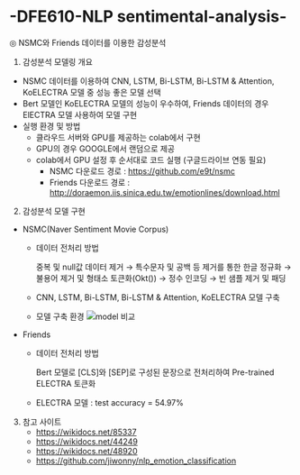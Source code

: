 # -DFE610-NLP sentimental-analysis-
◎ NSMC와 Friends 데이터를 이용한 감성분석

1. 감성분석 모델링 개요
  - NSMC 데이터를 이용하여 CNN, LSTM, Bi-LSTM, Bi-LSTM & Attention, KoELECTRA 모델 중 성능 좋은 모델 선택
  - Bert 모델인 KoELECTRA 모델의 성능이 우수하여, Friends 데이터의 경우 ElECTRA 모델 사용하여 모델 구현
  - 실행 환경 및 방법
    - 클라우드 서버와 GPU를 제공하는 colab에서 구현
    - GPU의 경우 GOOGLE에서 랜덤으로 제공
    - colab에서 GPU 설정 후 순서대로 코드 실행 (구글드라이브 연동 필요)
      - NSMC 다운로드 경로 : https://github.com/e9t/nsmc
      - Friends 다운로드 경로 : http://doraemon.iis.sinica.edu.tw/emotionlines/download.html
   
   
2. 감성분석 모델 구현
  - NSMC(Naver Sentiment Movie Corpus)
    - 데이터 전처리 방법
      
      중복 및 null값 데이터 제거 → 특수문자 및 공백 등 제거를 통한 한글 정규화 → 불용어 제거 및 형태소 토큰화(Okt()) → 정수 인코딩 → 빈 샘플 제거 및 패딩
    
    - CNN, LSTM, Bi-LSTM, Bi-LSTM & Attention, KoELECTRA 모델 구축
    - 모델 구축 환경
![model 비교](https://user-images.githubusercontent.com/73410906/103128258-f5c25a00-46d7-11eb-88b7-f41408b5fe82.jpg)

    
    
  - Friends
    - 데이터 전처리 방법
    
      Bert 모델로 [CLS]와 [SEP]로 구성된 문장으로 전처리하여 Pre-trained ELECTRA 토큰화
    
    - ELECTRA 모델 : test accuracy = 54.97%
  
  
3. 참고 사이트
   - https://wikidocs.net/85337
   - https://wikidocs.net/44249
   - https://wikidocs.net/48920
   - https://github.com/jiwonny/nlp_emotion_classification

